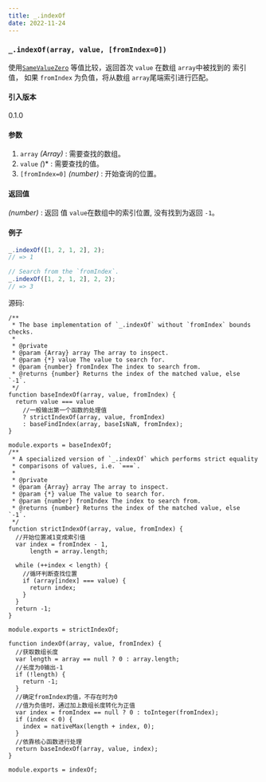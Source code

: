 ```yaml
---
title: _.indexOf
date: 2022-11-24
---
```


### `_.indexOf(array, value, [fromIndex=0])`

使用[`SameValueZero`](http://ecma-international.org/ecma-262/6.0/#sec-samevaluezero) 等值比较，返回首次 `value` 在数组 `array`中被找到的 索引值， 如果 `fromIndex` 为负值，将从数组 `array`尾端索引进行匹配。

#### 引入版本

0.1.0

#### 参数

1. `array` _(Array)_ : 需要查找的数组。
2. `value` _(_)\* : 需要查找的值。
3. `[fromIndex=0]` _(number)_ : 开始查询的位置。

#### 返回值

_(number)_ : 返回 值 `value`在数组中的索引位置, 没有找到为返回 `-1`。

#### 例子

```js
_.indexOf([1, 2, 1, 2], 2);
// => 1

// Search from the `fromIndex`.
_.indexOf([1, 2, 1, 2], 2, 2);
// => 3
```

源码:

```
/**
 * The base implementation of `_.indexOf` without `fromIndex` bounds checks.
 *
 * @private
 * @param {Array} array The array to inspect.
 * @param {*} value The value to search for.
 * @param {number} fromIndex The index to search from.
 * @returns {number} Returns the index of the matched value, else `-1`.
 */
function baseIndexOf(array, value, fromIndex) {
  return value === value
    //一般输出第一个函数的处理值
    ? strictIndexOf(array, value, fromIndex)
    : baseFindIndex(array, baseIsNaN, fromIndex);
}

module.exports = baseIndexOf;
/**
 * A specialized version of `_.indexOf` which performs strict equality
 * comparisons of values, i.e. `===`.
 *
 * @private
 * @param {Array} array The array to inspect.
 * @param {*} value The value to search for.
 * @param {number} fromIndex The index to search from.
 * @returns {number} Returns the index of the matched value, else `-1`.
 */
function strictIndexOf(array, value, fromIndex) {
  //开始位置减1变成索引值
  var index = fromIndex - 1,
      length = array.length;

  while (++index < length) {
    //循环判断查找位置
    if (array[index] === value) {
      return index;
    }
  }
  return -1;
}

module.exports = strictIndexOf;

function indexOf(array, value, fromIndex) {
  //获取数组长度
  var length = array == null ? 0 : array.length;
  //长度为0输出-1
  if (!length) {
    return -1;
  }
  //确定fromIndex的值，不存在时为0
  //值为负值时，通过加上数组长度转化为正值
  var index = fromIndex == null ? 0 : toInteger(fromIndex);
  if (index < 0) {
    index = nativeMax(length + index, 0);
  }
  //依靠核心函数进行处理
  return baseIndexOf(array, value, index);
}

module.exports = indexOf;

```
